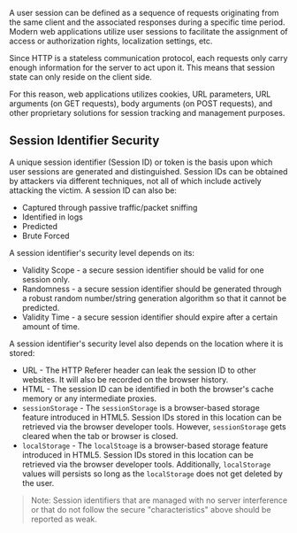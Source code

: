A user session can be defined as a sequence of requests originating from the same client and the associated responses during a specific time period. Modern web applications utilize user sessions to facilitate the assignment of access or authorization rights, localization settings, etc.

Since HTTP is a stateless communication protocol, each requests only carry enough information for the server to act upon it. This means that session state can only reside on the client side.

For this reason, web applications utilizes cookies, URL parameters, URL arguments (on GET requests), body arguments (on POST requests), and other proprietary solutions for session tracking and management purposes.
## Session Identifier Security
A unique session identifier (Session ID) or token is the basis upon which user sessions are generated and distinguished. Session IDs can be obtained by attackers via different techniques, not all of which include actively attacking the victim. A session ID can also be:
- Captured through passive traffic/packet sniffing
- Identified in logs
- Predicted
- Brute Forced

A session identifier's security level depends on its:
- Validity Scope - a secure session identifier should be valid for one session only.
- Randomness - a secure session identifier should be generated through a robust random number/string generation algorithm so that it cannot be predicted.
- Validity Time - a secure session identifier should expire after a certain amount of time.

A session identifier's security level also depends on the location where it is stored:
- URL - The HTTP Referer header can leak the session ID to other websites. It will also be recorded on the browser history.
- HTML - The session ID can be identified in both the browser's cache memory or any intermediate proxies.
- `sessionStorage` -  The `sessionStorage` is a browser-based storage feature introduced in HTML5. Session IDs stored in this location can be retrieved via the browser developer tools. However, `sessionStorage` gets cleared when the tab or browser is closed.
- `localStorage` - The `localStoage` is a browser-based storage feature introduced in HTML5.  Session IDs stored in this location can be retrieved via the browser developer tools. Additionally, `localStorage` values will persists so long as the `localStorage` does not get deleted by the user.
> Note: Session identifiers that are managed with no server interference or that do not follow the secure "characteristics" above should be reported as weak.